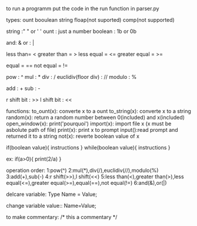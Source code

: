to run a programm put the code in the run function in parser.py


types:
    ount
    booulean
    string
    floap(not suported)
    comp(not supported)

string :" " or ' ' 
ount : just a number
boolean : 1b or 0b

and: &
or : |

less than= <
greater than = >
less equal = <=
greater equal = >=

equal = ==
not equal = !=


pow : ^
mul : *
div : /
euclidiv(floor div) : //
modulo : %

add : +
sub : -

r shift bit : >>
l shift bit : <<


functions:
    to_ount(x): converte x to a ount 
    to_string(x): converte x to a string
    random(x): return a random number between 0(included) and x(included)
    open_window(x): print('pourquoi')
    import(x): import file x (x must be asbolute path of file)
    print(x): print x to prompt
    input():read prompt and returned it to a string
    not(x): reverte boolean value of x

if(boolean value){
    instructions
}
while(boolean value){
    instructions
}

ex:
    if(a>0){
        print(2/a)
    }


operation order:
    1:pow(^)
    2:mul(*),div(/),euclidiv(//),modulo(%)
    3:add(+),sub(-)
    4:r shift(>>),l shift(<<)
    5:less than(<),greater than(>),less equal(<=),greater equal(>=),equal(==),not equal(!=)
    6:and(&),or(|)

delcare variable:
    Type Name = Value;

change variable value::
    Name=Value;

to make commentary:
    /* this a commentary */